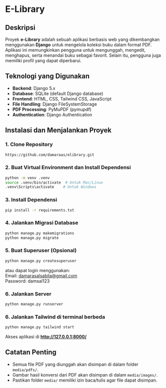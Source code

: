 # E-Library

## Deskripsi
Proyek **e-Library** adalah sebuah aplikasi berbasis web yang dikembangkan menggunakan **Django** untuk mengelola koleksi buku dalam format PDF. Aplikasi ini memungkinkan pengguna untuk mengunggah, mengedit, menghapus, serta menandai buku sebagai favorit. Selain itu, pengguna juga memiliki profil yang dapat diperbarui.

## Teknologi yang Digunakan
- **Backend**: Django 5.x
- **Database**: SQLite (default Django database)
- **Frontend**: HTML, CSS, Tailwind CSS, JavaScript
- **File Handling**: Django FileSystemStorage
- **PDF Processing**: PyMuPDF (pymupdf)
- **Authentication**: Django Authentication

## Instalasi dan Menjalankan Proyek
### 1. Clone Repository
```sh
https://github.com/damaraas/elibrary.git
```

### 2. Buat Virtual Environment dan Install Dependensi
```sh
python -m venv .venv
source .venv/bin/activate  # Untuk Mac/Linux
.venv\Scripts\activate    # Untuk Windows
```

### 3. Install Dependensi
```sh
pip install -r requirements.txt
```

### 4. Jalankan Migrasi Database
```sh
python manage.py makemigrations
python manage.py migrate
```

### 5. Buat Superuser (Opsional)
```sh
python manage.py createsuperuser
```
atau dapat login menggunakan:  
Email: damarasalsabila@gmail.com  
Password: damsal123

### 6. Jalankan Server
```sh
python manage.py runserver
```

### 6. Jalankan Tailwind di terminal berbeda
```sh
python manage.py tailwind start
```

Akses aplikasi di **http://127.0.0.1:8000/**

## Catatan Penting
- Semua file PDF yang diunggah akan disimpan di dalam folder `media/pdfs/`.
- Gambar hasil konversi dari PDF akan disimpan di dalam `media/images/`.
- Pastikan folder `media/` memiliki izin baca/tulis agar file dapat disimpan.
